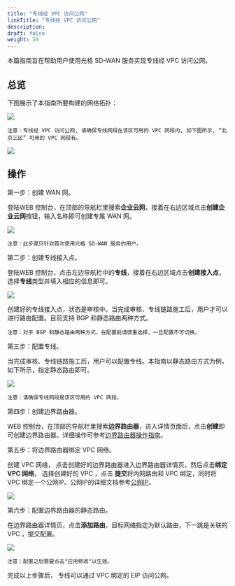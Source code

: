 ```yaml
---
title: "专线经 VPC 访问公网"
linkTitle: "专线经 VPC 访问公网"
description:
draft: false
weight: 50
---
```



本篇指南旨在帮助用户使用光格 SD-WAN 服务实现专线经 VPC 访问公网。 

## 总览

下图展示了本指南所要构建的网络拓扑：

![](../../_images/line_connect_eip_topology.jpg)

    注意：专线经 VPC 访问公网, 请确保专线网段在该区可用的 VPC 网段内, 如下图所示, “北京三区” 可用的 VPC 网段有。

![](../../_images/intranet_router_vpc2.png)

## 操作

第一步：创建 WAN 网。


登陆WEB 控制台，在顶部的导航栏里搜索**企业云网**，接着在右边区域点击**创建企业云网**按钮，输入名称即可创建专属 WAN 网。

![](../../_images/create_wan_net.png)

    注意：此步骤只针对首次使用光格 SD-WAN 服务的用户。

第二步：创建专线接入点。


登陆WEB 控制台，点击左边导航栏中的**专线**，接着在右边区域点击**创建接入点**，选择**专线**类型并填入相应的信息即可。

![](../../_images/create_wan_line.png)

创建好的专线接入点，状态是审核中。当完成审核、专线链路施工后，用户才可以进行路由配置。目前支持 BGP 和静态路由两种方式。

    注意：对于 BGP 和静态路由两种方式，在配置前请慎重选择，一旦配置不可切换。

第三步：配置专线。


当完成审核、专线链路施工后，用户可以配置专线。本指南以静态路由方式为例，如下所示，指定静态路由即可。

![](../../_images/config_wan_line_route.png) 

    注意：请确保专线网段是该区可用的 VPC 网段。

第四步：创建边界路由器。


WEB 控制台，在顶部的导航栏里搜索**边界路由器**，进入详情页面后，点击**创建**即可创建边界路由器。详细操作可参考[边界路由器操作指南](../../../../../network/border_router/manual/border_user_guide)。

第五步：将边界路由器绑定 VPC 网络。


创建 VPC 网络， 点击创建好的边界路由器进入边界路由器详情页，然后点击**绑定 VPC 网络**， 选择创建好的 VPC ，点击 **提交**将内网路由和 VPC 绑定，同时将 VPC 绑定一个公网IP。公网IP的详细文档参考[公网IP](../../../../../network/eip)。

![](../../_images/intranet_router_vpc_detail.jpg)

第六步：配置边界路由器的静态路由。


在边界路由器详情页，点击**添加路由**，目标网络指定为默认路由，下一跳是关联的 VPC ，提交配置。

![](../../_images/intranet_router_static_route2.png)

    注意：配置之后需要点击"应用修改"以生效。

完成以上步骤后， 专线可以通过 VPC 绑定的 EIP 访问公网。
